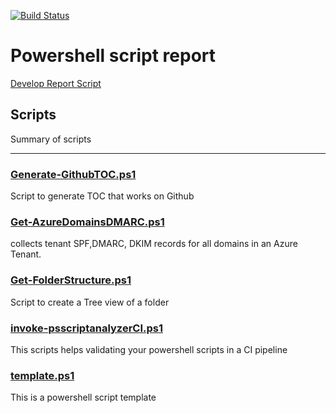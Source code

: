 [![Build Status](https://dev.azure.com/familie-boers/Powershell/_apis/build/status/LeonB87.Powershell-Scripts?branchName=develop)](https://dev.azure.com/familie-boers/Powershell/_build/latest?definitionId=10&branchName=develop) 

# Powershell script report
[Develop Report Script](https://pscodehealth.blob.core.windows.net/pscodehealthcontainer/develop-PSCodeHealthReport.html) 

## Scripts
Summary of scripts
---

### [Generate-GithubTOC.ps1](/Powershell/Scripts/Generate-GithubTOC/Generate-GithubTOC.md)

Script to generate TOC that works on Github

### [Get-AzureDomainsDMARC.ps1](/Powershell/Scripts/Get-AzureDomainsDMARC/Get-AzureDomainsDMARC.md)

collects tenant SPF,DMARC, DKIM records for all domains in an Azure Tenant.

### [Get-FolderStructure.ps1](/Powershell/Scripts/Get-FolderStructure/Get-FolderStructure.md)

Script to create a Tree view of a folder

### [invoke-psscriptanalyzerCI.ps1](/Powershell/Scripts/invoke-psscriptanalyzerCI/invoke-psscriptanalyzerCI.md)

This scripts helps validating your powershell scripts in a CI pipeline

### [template.ps1](/Powershell/Scripts/template/template.md)

This is a powershell script template

